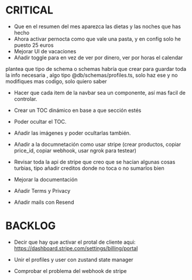 # CRITICAL

- Que en el resumen del mes aparezca las dietas y las noches que has hecho
- Ahora activar pernocta como que vale una pasta, y en config solo he puesto 25 euros
- Mejorar UI de vacaciones
- Añadir toggle para en vez de ver por dinero, ver por horas el calendar

plantea que tipo de schema o schemas habría que crear para guardar toda la info necesaria , algo tipo @db/schemas/profiles.ts, solo
haz ese y no modifiques mas codigo, solo quiero saber

- Hacer que cada item de la navbar sea un componente, así mas facil de controlar.
- Crear un TOC dinámico en base a que sección estés
- Poder ocultar el TOC.
- Añadir las imágenes y poder ocultarlas también.

- Añadir a la documnetación como usar stripe (crear productos, copiar price_id, copiar webhook, usar ngrok para testear)

- Revisar toda la api de stripe que creo que se hacían algunas cosas turbias, tipo añadir creditos donde no toca o no sumarlos bien
- Mejorar la documentación
- Añadir Terms y Privacy
- Añadir mails con Resend

# BACKLOG

- Decir que hay que activar el protal de cliente aqui: https://dashboard.stripe.com/settings/billing/portal

- Unir el profiles y user con zustand state manager

- Comprobar el problema del webhook de stripe
